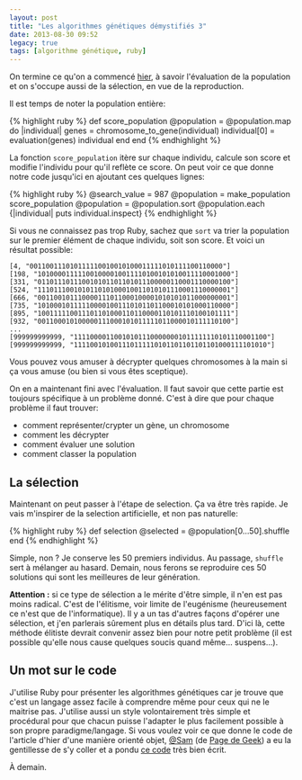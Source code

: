 ```yaml
---
layout: post
title: "Les algorithmes génétiques démystifiés 3"
date: 2013-08-30 09:52
legacy: true
tags: [algorithme génétique, ruby]
---
```




On termine ce qu'on a commencé
[hier](http://lkdjiin.github.io/blog/2013/08/29/les-algorithmes-genetiques-demystifies-2/),
à savoir l'évaluation de la population et on s'occupe aussi
de la sélection, en vue de la reproduction.

<!-- more -->

Il est temps de noter la population entière:

{% highlight ruby %}
def score_population
  @population = @population.map do |individual|
    genes = chromosome_to_gene(individual)
    individual[0] = evaluation(genes)
    individual
  end
end
{% endhighlight %}

La fonction `score_population` itère sur chaque individu,
calcule son score et modifie
l'individu pour qu'il reflète ce score. On peut voir ce que donne
notre code jusqu'ici en ajoutant ces quelques lignes:

{% highlight ruby %}
@search_value = 987
@population = make_population
score_population
@population = @population.sort
@population.each {|individual| puts individual.inspect}
{% endhighlight %}

Si vous ne connaissez pas trop Ruby, sachez que `sort` va trier
la population sur le premier élément de chaque individu, soit son score.
Et voici un résultat possible:

    [4, "001100111010111110010010100011111010111100110000"]
    [198, "101000011111001000010011110100101010011110001000"]
    [331, "011011101110010101101101011100000110001110000100"]
    [524, "111011100101011010100010011010101110001110000001"]
    [666, "001100101110000111011000100001010101011000000001"]
    [735, "101000101111100001001110101101100010101000110000"]
    [895, "100111110011101101000110110000110101110100101111"]
    [932, "001100010100000111000101011111011000010111110100"]
    ...
    [999999999999, "111100001100101011100000001011111110101110001100"]
    [999999999999, "111100101001110111110101101101101101000111101010"]

Vous pouvez vous amuser à décrypter quelques chromosomes à la main si
ça vous amuse (ou bien si vous êtes sceptique).

On en a maintenant fini avec l'évaluation. Il faut savoir que cette partie est
toujours spécifique à un problème donné. C'est à dire que pour chaque
problème il faut trouver:

* comment représenter/crypter un gène, un chromosome
* comment les décrypter
* comment évaluer une solution
* comment classer la population

La sélection
-------------
Maintenant on peut passer à l'étape de selection. Ça va être très rapide.
Je vais m'inspirer de la selection artificielle, et non pas naturelle:

{% highlight ruby %}
def selection
  @selected = @population[0...50].shuffle
end
{% endhighlight %}

Simple, non ? Je conserve les 50 premiers individus. Au passage, `shuffle` sert
à mélanger au hasard. Demain, nous ferons se reproduire ces 50 solutions qui
sont les meilleures de leur génération.

**Attention :** si ce type de sélection a le mérite
d'être simple, il n'en est pas moins radical. C'est de l'élitisme, voir
limite de l'eugénisme
(heureusement ce n'est que de l'informatique). Il y a un tas
d'autres façons d'opérer une sélection, et j'en parlerais sûrement plus en
détails plus tard. D'ici là, cette méthode élitiste devrait convenir assez
bien pour notre petit problème (il est possible qu'elle nous cause
quelques soucis quand même… suspens…).

Un mot sur le code
------------------
J'utilise Ruby pour présenter les algorithmes génétiques car je trouve que
c'est un langage assez facile à comprendre même pour ceux qui ne le
maitrise pas. J'utilise aussi un style volontairement très simple et
procédural pour que chacun puisse l'adapter le plus facilement possible
à son propre paradigme/langage. Si vous voulez voir ce que donne le code
de l'article d'hier d'une manière orienté objet,
[@Sam](https://twitter.com/PagedeGeek)
(de [Page de Geek](http://www.pagedegeek.com/))
a eu la gentillesse de s'y coller et a pondu
[ce code](https://gist.github.com/PagedeGeek/6378269)
très bien écrit.





À demain.



